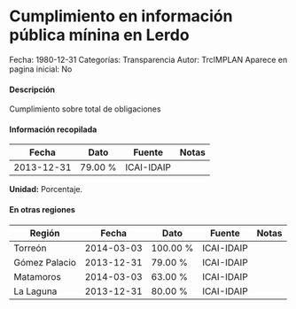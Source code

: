 Cumplimiento en información pública mínina en Lerdo
=====

Fecha: 1980-12-31
Categorías: Transparencia
Autor: TrcIMPLAN
Aparece en pagina inicial: No

#### Descripción

Cumplimiento sobre total de obligaciones

#### Información recopilada

<table class="table table-hover table-bordered matriz">
<thead>
<tr>
<th>Fecha</th>
<th>Dato</th>
<th>Fuente</th>
<th>Notas</th>
</tr>
</thead>
<tbody>
<tr>
<td>2013-12-31</td>
<td class="derecha">79.00 %</td>
<td>ICAI-IDAIP</td>
<td></td>
</tr>
</tbody>
</table>

<b>Unidad:</b> Porcentaje.




#### En otras regiones

<table class="table table-hover table-bordered matriz">
<thead>
<tr>
<th>Región</th>
<th>Fecha</th>
<th>Dato</th>
<th>Fuente</th>
<th>Notas</th>
</tr>
</thead>
<tbody>
<tr>
<td>Torreón</td>
<td>2014-03-03</td>
<td class="derecha">100.00 %</td>
<td>ICAI-IDAIP</td>
<td></td>
</tr>
<tr>
<td>Gómez Palacio</td>
<td>2013-12-31</td>
<td class="derecha">79.00 %</td>
<td>ICAI-IDAIP</td>
<td></td>
</tr>
<tr>
<td>Matamoros</td>
<td>2014-03-03</td>
<td class="derecha">63.00 %</td>
<td>ICAI-IDAIP</td>
<td></td>
</tr>
<tr>
<td>La Laguna</td>
<td>2013-12-31</td>
<td class="derecha">80.00 %</td>
<td>ICAI-IDAIP</td>
<td></td>
</tr>
</tbody>
</table>

